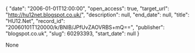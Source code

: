 {
  "date": "2006-01-01T12:00:00", 
  "open_access": true, 
  "target_url": "http://hu12net.blogspot.co.uk/", 
  "description": null, 
  "end_date": null, 
  "title": "HU12.Net", 
  "record_id": "20060101T120000/k/BNIB/JPfUvZAOVRBS+mQ==", 
  "publisher": "blogspot.co.uk", 
  "slug": 60293393, 
  "start_date": null
}

None